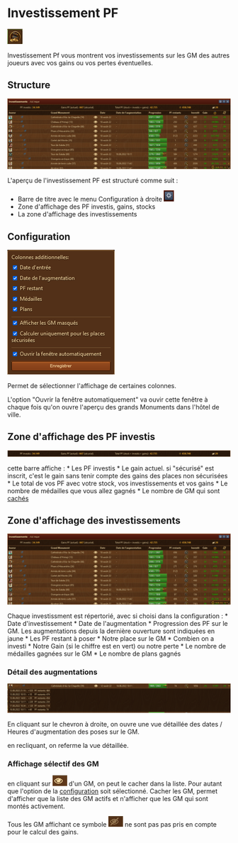 # Investissement PF

![Îcone](./.images/icon_001.png)

Investissement Pf vous montrent vos investissements sur les GM des autres joueurs avec vos gains ou vos pertes éventuelles.

## Structure

![Structure](./.images/structure.png)

L'aperçu de l'investissement PF est structuré comme suit :

* Barre de titre avec le menu Configuration à droite ![](./.images/Icon_param.png)
* Zone d'affichage des PF investis, gains, stocks
* La zone d'affichage des investissements


## <a name="Configuration"></a>Configuration

![Configuration](./.images/parametre.png)

Permet de sélectionner l'affichage de certaines colonnes.

L'option "Ouvrir la fenêtre automatiquement" va ouvir cette fenêtre à chaque fois qu'on ouvre l'aperçu des grands Monuments dans l'hôtel de ville.

## Zone d'affichage des PF investis

![Info des investissements](./.images/zone_affichage.PNG)

cette barre affiche :
	* Les PF investis
	* Le gain actuel. si "sécurisé" est inscrit, c'est le gain sans tenir compte des gains des places non sécurisées
	* Le total de vos PF avec votre stock, vos investissements et vos gains
	* Le nombre de médailles que vous allez gagnés
	* Le nombre de GM qui sont [cachés](#cache)


## Zone d'affichage des investissements

![Zone d'affichage](./.images/structure.png)

Chaque investissment est répertorié, avec si choisi dans la configuration :
	* Date d'investissement
	* Date de l'augmentation
	* Progression des PF sur le GM. Les augmentations depuis la dernière ouverture sont indiquées en jaune
	* Les PF restant à poser
	* Notre place sur le GM
	* Combien on a investi
	* Notre Gain (si le chiffre est en vert) ou notre perte
	* Le nombre de médailles gagnées sur le GM
	* Le nombre de plans gagnés


### Détail des augmentations

![Détail des augmentations](./.images/detail.png)

En cliquant sur le chevron à droite, on ouvre une vue détaillée des dates / Heures d'augmentation des poses sur le GM.

en recliquant, on referme la vue détaillée.

### <a name="cache"></a>Affichage sélectif des GM

en cliquant sur ![](./.images/visible.png) d'un GM, on peut le cacher dans la liste. Pour autant que l'option de la [configuration](#Configuration) soit sélectionné. Cacher les GM, permet d'afficher que la liste des GM actifs et n'afficher que les GM qui sont montés activement.

Tous les GM affichant ce symbole ![](./.images/invisible.png) ne sont pas pas pris en compte pour le calcul des gains.